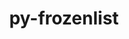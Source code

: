 ---
title: "py-frozenlist"
layout: cache
categories: [package, develop]
meta: {"versions": ["1.3.1"], "compilers": ["apple-clang@=14.0.0", "apple-clang@=14.0.3", "gcc@=11.3.0", "gcc@=7.3.1"], "oss": ["amzn2", "ubuntu22.04", "ventura"], "platforms": ["darwin", "linux"], "targets": ["aarch64", "ivybridge", "x86_64_v3", "x86_64_v4"], "stacks": ["ml-darwin-aarch64-mps", "ml-linux-x86_64-cpu", "ml-linux-x86_64-cuda", "ml-linux-x86_64-rocm"], "num_specs": 14, "num_specs_by_stack": {"ml-darwin-aarch64-mps": 2, "ml-linux-x86_64-rocm": 4, "ml-linux-x86_64-cpu": 4, "ml-linux-x86_64-cuda": 4}}
spec_details: [{"hash": "lkopuduv4ufet37ckq5mmistkdksjknd", "compiler": "apple-clang@=14.0.0", "versions": ["1.3.1"], "os": "ventura", "platform": "darwin", "target": "aarch64", "variants": ["build_system=python_pip"], "stacks": ["ml-darwin-aarch64-mps"], "size": "-", "tarball": "https://binaries.spack.io/develop/build_cache/darwin-ventura-aarch64/apple-clang-14.0.0/py-frozenlist-1.3.1/darwin-ventura-aarch64-apple-clang-14.0.0-py-frozenlist-1.3.1-lkopuduv4ufet37ckq5mmistkdksjknd.spack"}, {"hash": "5szv4dysezztencp5kn7wvt3k7oiozmz", "compiler": "apple-clang@=14.0.3", "versions": ["1.3.1"], "os": "ventura", "platform": "darwin", "target": "aarch64", "variants": ["build_system=python_pip"], "stacks": ["ml-darwin-aarch64-mps"], "size": "-", "tarball": "https://binaries.spack.io/develop/build_cache/darwin-ventura-aarch64/apple-clang-14.0.3/py-frozenlist-1.3.1/darwin-ventura-aarch64-apple-clang-14.0.3-py-frozenlist-1.3.1-5szv4dysezztencp5kn7wvt3k7oiozmz.spack"}, {"hash": "bwpasyhis7z5hj3lncxv246qja4ofz57", "compiler": "gcc@=7.3.1", "versions": ["1.3.1"], "os": "amzn2", "platform": "linux", "target": "ivybridge", "variants": ["build_system=python_pip"], "stacks": [], "size": "-", "tarball": "https://binaries.spack.io/develop/build_cache/linux-amzn2-ivybridge/gcc-7.3.1/py-frozenlist-1.3.1/linux-amzn2-ivybridge-gcc-7.3.1-py-frozenlist-1.3.1-bwpasyhis7z5hj3lncxv246qja4ofz57.spack"}, {"hash": "qjfu6w2idz2grrkeix7kobiebbysfs27", "compiler": "gcc@=7.3.1", "versions": ["1.3.1"], "os": "amzn2", "platform": "linux", "target": "ivybridge", "variants": ["build_system=python_pip"], "stacks": [], "size": "-", "tarball": "https://binaries.spack.io/develop/build_cache/linux-amzn2-ivybridge/gcc-7.3.1/py-frozenlist-1.3.1/linux-amzn2-ivybridge-gcc-7.3.1-py-frozenlist-1.3.1-qjfu6w2idz2grrkeix7kobiebbysfs27.spack"}, {"hash": "gufwxmutfp75uyocierunpk6lv4qyynj", "compiler": "gcc@=7.3.1", "versions": ["1.3.1"], "os": "amzn2", "platform": "linux", "target": "ivybridge", "variants": ["build_system=python_pip"], "stacks": [], "size": "-", "tarball": "https://binaries.spack.io/develop/build_cache/linux-amzn2-ivybridge/gcc-7.3.1/py-frozenlist-1.3.1/linux-amzn2-ivybridge-gcc-7.3.1-py-frozenlist-1.3.1-gufwxmutfp75uyocierunpk6lv4qyynj.spack"}, {"hash": "mqcylt5bi3raq2om77j3lsfsbmpoln5u", "compiler": "gcc@=7.3.1", "versions": ["1.3.1"], "os": "amzn2", "platform": "linux", "target": "x86_64_v3", "variants": ["build_system=python_pip"], "stacks": [], "size": "-", "tarball": "https://binaries.spack.io/develop/build_cache/linux-amzn2-x86_64_v3/gcc-7.3.1/py-frozenlist-1.3.1/linux-amzn2-x86_64_v3-gcc-7.3.1-py-frozenlist-1.3.1-mqcylt5bi3raq2om77j3lsfsbmpoln5u.spack"}, {"hash": "u3c6e4ruudmf7thlf7tdbjcjuj2t7hho", "compiler": "gcc@=7.3.1", "versions": ["1.3.1"], "os": "amzn2", "platform": "linux", "target": "x86_64_v3", "variants": [], "stacks": [], "size": "-", "tarball": "https://binaries.spack.io/develop/build_cache/linux-amzn2-x86_64_v3/gcc-7.3.1/py-frozenlist-1.3.1/linux-amzn2-x86_64_v3-gcc-7.3.1-py-frozenlist-1.3.1-u3c6e4ruudmf7thlf7tdbjcjuj2t7hho.spack"}, {"hash": "yquwr34ffrhijgjtzg77wus23gzaacct", "compiler": "gcc@=7.3.1", "versions": ["1.3.1"], "os": "amzn2", "platform": "linux", "target": "x86_64_v3", "variants": [], "stacks": [], "size": "-", "tarball": "https://binaries.spack.io/develop/build_cache/linux-amzn2-x86_64_v3/gcc-7.3.1/py-frozenlist-1.3.1/linux-amzn2-x86_64_v3-gcc-7.3.1-py-frozenlist-1.3.1-yquwr34ffrhijgjtzg77wus23gzaacct.spack"}, {"hash": "2ccbd2eznt6oj36po33cq4uv3ikdbf5o", "compiler": "gcc@=7.3.1", "versions": ["1.3.1"], "os": "amzn2", "platform": "linux", "target": "x86_64_v3", "variants": ["build_system=python_pip"], "stacks": [], "size": "-", "tarball": "https://binaries.spack.io/develop/build_cache/linux-amzn2-x86_64_v3/gcc-7.3.1/py-frozenlist-1.3.1/linux-amzn2-x86_64_v3-gcc-7.3.1-py-frozenlist-1.3.1-2ccbd2eznt6oj36po33cq4uv3ikdbf5o.spack"}, {"hash": "ce2lal2zktuwqmacdpqozr4gywwbqpxs", "compiler": "gcc@=7.3.1", "versions": ["1.3.1"], "os": "amzn2", "platform": "linux", "target": "x86_64_v4", "variants": [], "stacks": [], "size": "-", "tarball": "https://binaries.spack.io/develop/build_cache/linux-amzn2-x86_64_v4/gcc-7.3.1/py-frozenlist-1.3.1/linux-amzn2-x86_64_v4-gcc-7.3.1-py-frozenlist-1.3.1-ce2lal2zktuwqmacdpqozr4gywwbqpxs.spack"}, {"hash": "2x4xoklfacbgcmz2pt36sfekbhuxdrvt", "compiler": "gcc@=11.3.0", "versions": ["1.3.1"], "os": "ubuntu22.04", "platform": "linux", "target": "x86_64_v3", "variants": ["build_system=python_pip"], "stacks": ["ml-linux-x86_64-rocm", "ml-linux-x86_64-cpu", "ml-linux-x86_64-cuda"], "size": "-", "tarball": "https://binaries.spack.io/develop/build_cache/linux-ubuntu22.04-x86_64_v3/gcc-11.3.0/py-frozenlist-1.3.1/linux-ubuntu22.04-x86_64_v3-gcc-11.3.0-py-frozenlist-1.3.1-2x4xoklfacbgcmz2pt36sfekbhuxdrvt.spack"}, {"hash": "rnqjeld57xcw77u3h7ol46yeer2rg6cf", "compiler": "gcc@=11.3.0", "versions": ["1.3.1"], "os": "ubuntu22.04", "platform": "linux", "target": "x86_64_v3", "variants": ["build_system=python_pip"], "stacks": ["ml-linux-x86_64-rocm", "ml-linux-x86_64-cpu", "ml-linux-x86_64-cuda"], "size": "-", "tarball": "https://binaries.spack.io/develop/build_cache/linux-ubuntu22.04-x86_64_v3/gcc-11.3.0/py-frozenlist-1.3.1/linux-ubuntu22.04-x86_64_v3-gcc-11.3.0-py-frozenlist-1.3.1-rnqjeld57xcw77u3h7ol46yeer2rg6cf.spack"}, {"hash": "2s7fljfxehzbo2jgisr4lminfukvorqe", "compiler": "gcc@=11.3.0", "versions": ["1.3.1"], "os": "ubuntu22.04", "platform": "linux", "target": "x86_64_v3", "variants": ["build_system=python_pip"], "stacks": ["ml-linux-x86_64-rocm", "ml-linux-x86_64-cpu", "ml-linux-x86_64-cuda"], "size": "-", "tarball": "https://binaries.spack.io/develop/build_cache/linux-ubuntu22.04-x86_64_v3/gcc-11.3.0/py-frozenlist-1.3.1/linux-ubuntu22.04-x86_64_v3-gcc-11.3.0-py-frozenlist-1.3.1-2s7fljfxehzbo2jgisr4lminfukvorqe.spack"}, {"hash": "e4erggccq6quc4fjxl57lvy5i55kp3xh", "compiler": "gcc@=11.3.0", "versions": ["1.3.1"], "os": "ubuntu22.04", "platform": "linux", "target": "x86_64_v3", "variants": ["build_system=python_pip"], "stacks": ["ml-linux-x86_64-rocm", "ml-linux-x86_64-cpu", "ml-linux-x86_64-cuda"], "size": "-", "tarball": "https://binaries.spack.io/develop/build_cache/linux-ubuntu22.04-x86_64_v3/gcc-11.3.0/py-frozenlist-1.3.1/linux-ubuntu22.04-x86_64_v3-gcc-11.3.0-py-frozenlist-1.3.1-e4erggccq6quc4fjxl57lvy5i55kp3xh.spack"}]
---